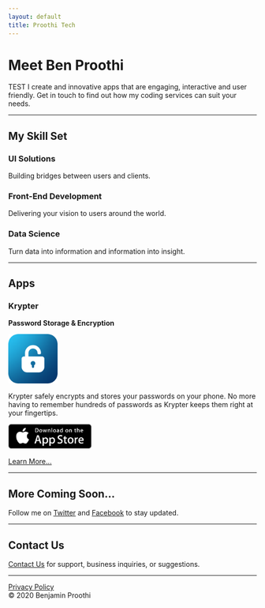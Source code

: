 ```yaml
---
layout: default
title: Proothi Tech
---
```

<head>
  <link rel="shortcut icon" type="image/x-icon" href="https://www.google.com/favicon.ico?">
</head>

# Meet Ben Proothi
TEST
I create and innovative apps that are engaging, interactive and user friendly. Get in touch to find out how my coding services can suit your needs.

* * *

## My Skill Set
### UI Solutions
Building bridges between users and clients.
### Front-End Development
Delivering your vision to users around the world.
### Data Science
Turn data into information and information into insight.

* * *

## Apps
### Krypter
**Password Storage & Encryption**

<img width="100" alt="Krypter Icon" src="krypter/icon.png">

Krypter safely encrypts and stores your passwords on your phone. No more having to remember hundreds of passwords as Krypter keeps them right at your fingertips.

[<img src="appstore.png" height="50"/>](https://apps.apple.com/us/app/id1523774990)

[Learn More...](krypter/info.html)

* * *

## More Coming Soon...
Follow me on [Twitter](https://www.twitter.com/benproothi) and [Facebook](https://www.facebook.com/ben.proothi) to stay updated.

* * *

## Contact Us
[Contact Us](contact.html) for support, business inquiries, or suggestions.

* * *

[Privacy Policy](privacypolicy.html)  
© 2020 Benjamin Proothi
